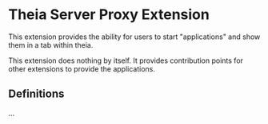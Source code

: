 # Theia Server Proxy Extension

This extension provides the ability for users to start "applications" and show them in a tab within theia.

This extension does nothing by itself. It provides contribution points for other extensions to provide the applications.

## Definitions

...
